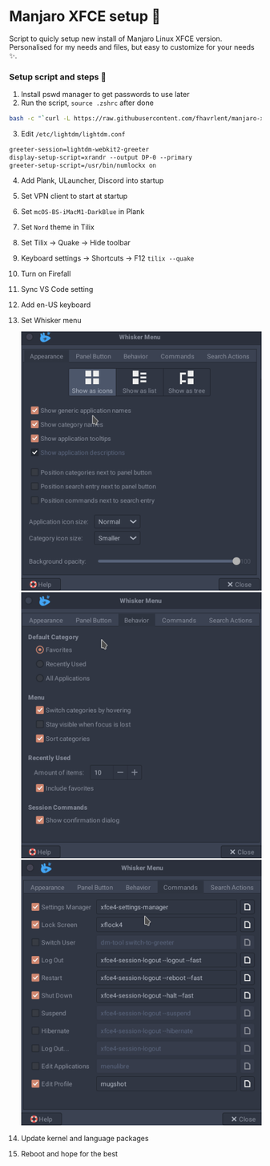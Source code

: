# Manjaro XFCE setup 🚀

Script to quicly setup new install of Manjaro Linux XFCE version. Personalised for my needs and files, but easy to customize for your needs ✨.

### Setup script and steps 🚛

1. Install pswd manager to get passwords to use later
2.  Run the script, `source .zshrc` after done
```bash
bash -c "`curl -L https://raw.githubusercontent.com/fhavrlent/manjaro-xfce-setup/main/manjaro-xfce.sh`"
```
3. Edit `/etc/lightdm/lightdm.conf`
```
greeter-session=lightdm-webkit2-greeter
display-setup-script=xrandr --output DP-0 --primary
greeter-setup-script=/usr/bin/numlockx on
```
4. Add Plank, ULauncher, Discord into startup
5. Set VPN client to start at startup
6.  Set `mcOS-BS-iMacM1-DarkBlue` in Plank
7.  Set `Nord` theme in Tilix
8.  Set Tilix -> Quake -> Hide toolbar
9.  Keyboard settings -> Shortcuts -> F12 `tilix --quake`
10. Turn on Firefall
11. Sync VS Code setting
12. Add en-US keyboard
13. Set Whisker menu
    
    ![Whisker 1](assets/whisker1.png)![Whisker 2](assets/whisker2.png)![Whisker 3](assets/whisker3.png)
14. Update kernel and language packages
15. Reboot and hope for the best 
